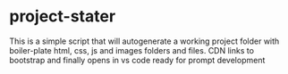 # project-stater
This is a simple script that will autogenerate a working project folder with boiler-plate html, css, js and images folders and files. CDN links to bootstrap and finally opens in vs code ready for prompt development

